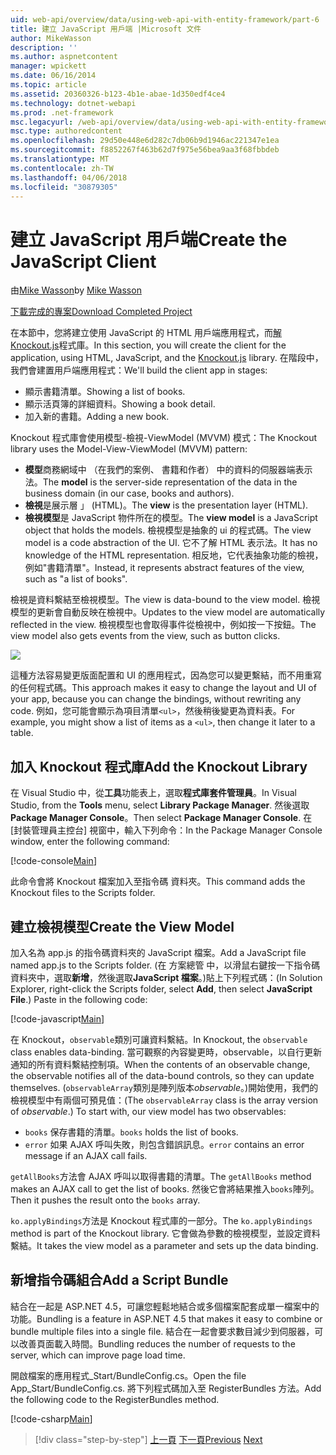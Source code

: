 ```yaml
---
uid: web-api/overview/data/using-web-api-with-entity-framework/part-6
title: 建立 JavaScript 用戶端 |Microsoft 文件
author: MikeWasson
description: ''
ms.author: aspnetcontent
manager: wpickett
ms.date: 06/16/2014
ms.topic: article
ms.assetid: 20360326-b123-4b1e-abae-1d350edf4ce4
ms.technology: dotnet-webapi
ms.prod: .net-framework
msc.legacyurl: /web-api/overview/data/using-web-api-with-entity-framework/part-6
msc.type: authoredcontent
ms.openlocfilehash: 29d50e448e6d282c7db06b9d1946ac221347e1ea
ms.sourcegitcommit: f8852267f463b62d7f975e56bea9aa3f68fbbdeb
ms.translationtype: MT
ms.contentlocale: zh-TW
ms.lasthandoff: 04/06/2018
ms.locfileid: "30879305"
---
```

<a name="create-the-javascript-client"></a><span data-ttu-id="ce0ef-102">建立 JavaScript 用戶端</span><span class="sxs-lookup"><span data-stu-id="ce0ef-102">Create the JavaScript Client</span></span>
====================
<span data-ttu-id="ce0ef-103">由[Mike Wasson](https://github.com/MikeWasson)</span><span class="sxs-lookup"><span data-stu-id="ce0ef-103">by [Mike Wasson](https://github.com/MikeWasson)</span></span>

[<span data-ttu-id="ce0ef-104">下載完成的專案</span><span class="sxs-lookup"><span data-stu-id="ce0ef-104">Download Completed Project</span></span>](https://github.com/MikeWasson/BookService)

<span data-ttu-id="ce0ef-105">在本節中，您將建立使用 JavaScript 的 HTML 用戶端應用程式，而[解 Knockout.js](http://knockoutjs.com/)程式庫。</span><span class="sxs-lookup"><span data-stu-id="ce0ef-105">In this section, you will create the client for the application, using HTML, JavaScript, and the [Knockout.js](http://knockoutjs.com/) library.</span></span> <span data-ttu-id="ce0ef-106">在階段中，我們會建置用戶端應用程式：</span><span class="sxs-lookup"><span data-stu-id="ce0ef-106">We'll build the client app in stages:</span></span>

- <span data-ttu-id="ce0ef-107">顯示書籍清單。</span><span class="sxs-lookup"><span data-stu-id="ce0ef-107">Showing a list of books.</span></span>
- <span data-ttu-id="ce0ef-108">顯示活頁簿的詳細資料。</span><span class="sxs-lookup"><span data-stu-id="ce0ef-108">Showing a book detail.</span></span>
- <span data-ttu-id="ce0ef-109">加入新的書籍。</span><span class="sxs-lookup"><span data-stu-id="ce0ef-109">Adding a new book.</span></span>

<span data-ttu-id="ce0ef-110">Knockout 程式庫會使用模型-檢視-ViewModel (MVVM) 模式：</span><span class="sxs-lookup"><span data-stu-id="ce0ef-110">The Knockout library uses the Model-View-ViewModel (MVVM) pattern:</span></span>

- <span data-ttu-id="ce0ef-111">**模型**商務網域中 （在我們的案例、 書籍和作者） 中的資料的伺服器端表示法。</span><span class="sxs-lookup"><span data-stu-id="ce0ef-111">The **model** is the server-side representation of the data in the business domain (in our case, books and authors).</span></span>
- <span data-ttu-id="ce0ef-112">**檢視**是展示層 」 (HTML)。</span><span class="sxs-lookup"><span data-stu-id="ce0ef-112">The **view** is the presentation layer (HTML).</span></span>
- <span data-ttu-id="ce0ef-113">**檢視模型**是 JavaScript 物件所在的模型。</span><span class="sxs-lookup"><span data-stu-id="ce0ef-113">The **view model** is a JavaScript object that holds the models.</span></span> <span data-ttu-id="ce0ef-114">檢視模型是抽象的 ui 的程式碼。</span><span class="sxs-lookup"><span data-stu-id="ce0ef-114">The view model is a code abstraction of the UI.</span></span> <span data-ttu-id="ce0ef-115">它不了解 HTML 表示法。</span><span class="sxs-lookup"><span data-stu-id="ce0ef-115">It has no knowledge of the HTML representation.</span></span> <span data-ttu-id="ce0ef-116">相反地，它代表抽象功能的檢視，例如&quot;書籍清單&quot;。</span><span class="sxs-lookup"><span data-stu-id="ce0ef-116">Instead, it represents abstract features of the view, such as &quot;a list of books&quot;.</span></span>

<span data-ttu-id="ce0ef-117">檢視是資料繫結至檢視模型。</span><span class="sxs-lookup"><span data-stu-id="ce0ef-117">The view is data-bound to the view model.</span></span> <span data-ttu-id="ce0ef-118">檢視模型的更新會自動反映在檢視中。</span><span class="sxs-lookup"><span data-stu-id="ce0ef-118">Updates to the view model are automatically reflected in the view.</span></span> <span data-ttu-id="ce0ef-119">檢視模型也會取得事件從檢視中，例如按一下按鈕。</span><span class="sxs-lookup"><span data-stu-id="ce0ef-119">The view model also gets events from the view, such as button clicks.</span></span>

![](part-6/_static/image1.png)

<span data-ttu-id="ce0ef-120">這種方法容易變更版面配置和 UI 的應用程式，因為您可以變更繫結，而不用重寫的任何程式碼。</span><span class="sxs-lookup"><span data-stu-id="ce0ef-120">This approach makes it easy to change the layout and UI of your app, because you can change the bindings, without rewriting any code.</span></span> <span data-ttu-id="ce0ef-121">例如，您可能會顯示為項目清單`<ul>`，然後稍後變更為資料表。</span><span class="sxs-lookup"><span data-stu-id="ce0ef-121">For example, you might show a list of items as a `<ul>`, then change it later to a table.</span></span>

## <a name="add-the-knockout-library"></a><span data-ttu-id="ce0ef-122">加入 Knockout 程式庫</span><span class="sxs-lookup"><span data-stu-id="ce0ef-122">Add the Knockout Library</span></span>

<span data-ttu-id="ce0ef-123">在 Visual Studio 中，從**工具**功能表上，選取**程式庫套件管理員**。</span><span class="sxs-lookup"><span data-stu-id="ce0ef-123">In Visual Studio, from the **Tools** menu, select **Library Package Manager**.</span></span> <span data-ttu-id="ce0ef-124">然後選取**Package Manager Console**。</span><span class="sxs-lookup"><span data-stu-id="ce0ef-124">Then select **Package Manager Console**.</span></span> <span data-ttu-id="ce0ef-125">在 [封裝管理員主控台] 視窗中，輸入下列命令：</span><span class="sxs-lookup"><span data-stu-id="ce0ef-125">In the Package Manager Console window, enter the following command:</span></span>

[!code-console[Main](part-6/samples/sample1.cmd)]

<span data-ttu-id="ce0ef-126">此命令會將 Knockout 檔案加入至指令碼 資料夾。</span><span class="sxs-lookup"><span data-stu-id="ce0ef-126">This command adds the Knockout files to the Scripts folder.</span></span>

## <a name="create-the-view-model"></a><span data-ttu-id="ce0ef-127">建立檢視模型</span><span class="sxs-lookup"><span data-stu-id="ce0ef-127">Create the View Model</span></span>

<span data-ttu-id="ce0ef-128">加入名為 app.js 的指令碼資料夾的 JavaScript 檔案。</span><span class="sxs-lookup"><span data-stu-id="ce0ef-128">Add a JavaScript file named app.js to the Scripts folder.</span></span> <span data-ttu-id="ce0ef-129">(在 方案總管 中，以滑鼠右鍵按一下指令碼 資料夾中，選取**新增**，然後選取**JavaScript 檔案**。)貼上下列程式碼：</span><span class="sxs-lookup"><span data-stu-id="ce0ef-129">(In Solution Explorer, right-click the Scripts folder, select **Add**, then select **JavaScript File**.) Paste in the following code:</span></span>

[!code-javascript[Main](part-6/samples/sample2.js)]

<span data-ttu-id="ce0ef-130">在 Knockout，`observable`類別可讓資料繫結。</span><span class="sxs-lookup"><span data-stu-id="ce0ef-130">In Knockout, the `observable` class enables data-binding.</span></span> <span data-ttu-id="ce0ef-131">當可觀察的內容變更時，observable，以自行更新通知的所有資料繫結控制項。</span><span class="sxs-lookup"><span data-stu-id="ce0ef-131">When the contents of an observable change, the observable notifies all of the data-bound controls, so they can update themselves.</span></span> <span data-ttu-id="ce0ef-132">(`observableArray`類別是陣列版本*observable*。)開始使用，我們的檢視模型中有兩個可預見值：</span><span class="sxs-lookup"><span data-stu-id="ce0ef-132">(The `observableArray` class is the array version of *observable*.) To start with, our view model has two observables:</span></span>

- <span data-ttu-id="ce0ef-133">`books` 保存書籍的清單。</span><span class="sxs-lookup"><span data-stu-id="ce0ef-133">`books` holds the list of books.</span></span>
- <span data-ttu-id="ce0ef-134">`error` 如果 AJAX 呼叫失敗，則包含錯誤訊息。</span><span class="sxs-lookup"><span data-stu-id="ce0ef-134">`error` contains an error message if an AJAX call fails.</span></span>

<span data-ttu-id="ce0ef-135">`getAllBooks`方法會 AJAX 呼叫以取得書籍的清單。</span><span class="sxs-lookup"><span data-stu-id="ce0ef-135">The `getAllBooks` method makes an AJAX call to get the list of books.</span></span> <span data-ttu-id="ce0ef-136">然後它會將結果推入`books`陣列。</span><span class="sxs-lookup"><span data-stu-id="ce0ef-136">Then it pushes the result onto the `books` array.</span></span>

<span data-ttu-id="ce0ef-137">`ko.applyBindings`方法是 Knockout 程式庫的一部分。</span><span class="sxs-lookup"><span data-stu-id="ce0ef-137">The `ko.applyBindings` method is part of the Knockout library.</span></span> <span data-ttu-id="ce0ef-138">它會做為參數的檢視模型，並設定資料繫結。</span><span class="sxs-lookup"><span data-stu-id="ce0ef-138">It takes the view model as a parameter and sets up the data binding.</span></span>

## <a name="add-a-script-bundle"></a><span data-ttu-id="ce0ef-139">新增指令碼組合</span><span class="sxs-lookup"><span data-stu-id="ce0ef-139">Add a Script Bundle</span></span>

<span data-ttu-id="ce0ef-140">結合在一起是 ASP.NET 4.5，可讓您輕鬆地結合或多個檔案配套成單一檔案中的功能。</span><span class="sxs-lookup"><span data-stu-id="ce0ef-140">Bundling is a feature in ASP.NET 4.5 that makes it easy to combine or bundle multiple files into a single file.</span></span> <span data-ttu-id="ce0ef-141">結合在一起會要求數目減少到伺服器，可以改善頁面載入時間。</span><span class="sxs-lookup"><span data-stu-id="ce0ef-141">Bundling reduces the number of requests to the server, which can improve page load time.</span></span>

<span data-ttu-id="ce0ef-142">開啟檔案的應用程式\_Start/BundleConfig.cs。</span><span class="sxs-lookup"><span data-stu-id="ce0ef-142">Open the file App\_Start/BundleConfig.cs.</span></span> <span data-ttu-id="ce0ef-143">將下列程式碼加入至 RegisterBundles 方法。</span><span class="sxs-lookup"><span data-stu-id="ce0ef-143">Add the following code to the RegisterBundles method.</span></span>

[!code-csharp[Main](part-6/samples/sample3.cs)]

> [!div class="step-by-step"]
> <span data-ttu-id="ce0ef-144">[上一頁](part-5.md)
> [下一頁](part-7.md)</span><span class="sxs-lookup"><span data-stu-id="ce0ef-144">[Previous](part-5.md)
[Next](part-7.md)</span></span>
